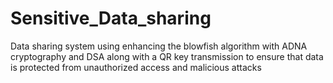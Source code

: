 # Sensitive_Data_sharing
Data sharing system using enhancing the blowfish algorithm
with ADNA cryptography and DSA along with a QR key
transmission to ensure that data is protected from
unauthorized access and malicious attacks
